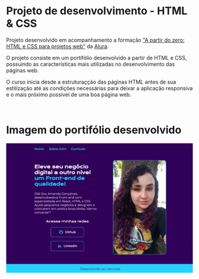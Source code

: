 <h1> Projeto de desenvolvimento - HTML & CSS </h1>

Projeto desenvolvido em acompanhamento a formação ["A partir do zero: HTML e CSS para projetos web"](https://cursos.alura.com.br/formacao-html-css) da [Alura](https://www.alura.com.br/). 

O projeto consiste em um portifólio desenvolvido a partir de HTML e CSS, possuindo as características mais utilizadas no desenvolvimento das páginas web.

O curso inicia desde a estruturaçção das páginas HTML antes de sua estilização até as condições necessárias para deixar a aplicação responsiva e o mais próximo possível de uma boa página web.

<br>

# Imagem do portifólio desenvolvido


![Thumbnail Github](assets\print_projeto.png)

<br>

